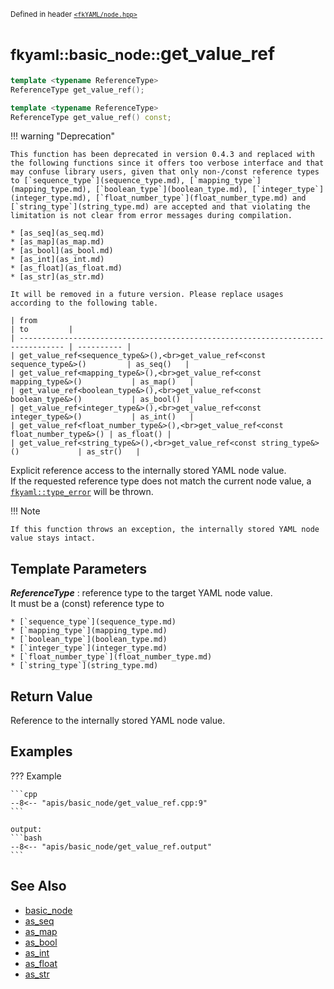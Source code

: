 <small>Defined in header [`<fkYAML/node.hpp>`](https://github.com/fktn-k/fkYAML/blob/develop/include/fkYAML/node.hpp)</small>

# <small>fkyaml::basic_node::</small>get_value_ref

```cpp
template <typename ReferenceType>
ReferenceType get_value_ref();

template <typename ReferenceType>
ReferenceType get_value_ref() const;
```

!!! warning "Deprecation"

    This function has been deprecated in version 0.4.3 and replaced with the following functions since it offers too verbose interface and that may confuse library users, given that only non-/const reference types to [`sequence_type`](sequence_type.md), [`mapping_type`](mapping_type.md), [`boolean_type`](boolean_type.md), [`integer_type`](integer_type.md), [`float_number_type`](float_number_type.md) and [`string_type`](string_type.md) are accepted and that violating the limitation is not clear from error messages during compilation.  
    
    * [as_seq](as_seq.md)
    * [as_map](as_map.md)
    * [as_bool](as_bool.md)
    * [as_int](as_int.md)
    * [as_float](as_float.md)
    * [as_str](as_str.md)

    It will be removed in a future version. Please replace usages according to the following table.  

    | from                                                                             | to         |
    | -------------------------------------------------------------------------------- | ---------- |
    | get_value_ref<sequence_type&>(),<br>get_value_ref<const sequence_type&>()         | as_seq()   |
    | get_value_ref<mapping_type&>(),<br>get_value_ref<const mapping_type&>()           | as_map()   |
    | get_value_ref<boolean_type&>(),<br>get_value_ref<const boolean_type&>()           | as_bool()  |
    | get_value_ref<integer_type&>(),<br>get_value_ref<const integer_type&>()           | as_int()   |
    | get_value_ref<float_number_type&>(),<br>get_value_ref<const float_number_type&>() | as_float() |
    | get_value_ref<string_type&>(),<br>get_value_ref<const string_type&>()             | as_str()   |

Explicit reference access to the internally stored YAML node value.  
If the requested reference type does not match the current node value, a [`fkyaml::type_error`](../exception/type_error.md) will be thrown.  

!!! Note

    If this function throws an exception, the internally stored YAML node value stays intact.

## **Template Parameters**

***ReferenceType***
:   reference type to the target YAML node value.  
    It must be a (const) reference type to

    * [`sequence_type`](sequence_type.md)
    * [`mapping_type`](mapping_type.md)
    * [`boolean_type`](boolean_type.md)
    * [`integer_type`](integer_type.md)
    * [`float_number_type`](float_number_type.md)
    * [`string_type`](string_type.md)

## **Return Value**

Reference to the internally stored YAML node value.

## **Examples**

??? Example

    ```cpp
    --8<-- "apis/basic_node/get_value_ref.cpp:9"
    ```

    output:
    ```bash
    --8<-- "apis/basic_node/get_value_ref.output"
    ```

## **See Also**

* [basic_node](index.md)
* [as_seq](as_seq.md)
* [as_map](as_map.md)
* [as_bool](as_bool.md)
* [as_int](as_int.md)
* [as_float](as_float.md)
* [as_str](as_str.md)

